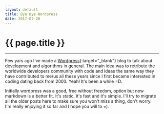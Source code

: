 ```yaml
---
layout: default
title: Bye Bye Wordpress
date: 2017-07-20
---
```

{{ page.title }}
================
---
Few yars ago I've made a [Wordpress](https://itsiastic.wordpress.com){:target="_blank"} blog to talk about development and algorithms in general.
The main idea was to retribute the worldwide developers community with code and ideas the same way they have contributed to me/us all
these years since I first became interested in coding dating back from 2000. Yeah! It's been a while =D.  

Initially wordpress was a good, free without freedom, option but now markdown is a better fit. It's static, it's fast and it's simple.
I'll try to migrate all the older posts here to make sure you won't miss a thing, don't worry. I'm really enjoying it so far and I hope you will to =).

